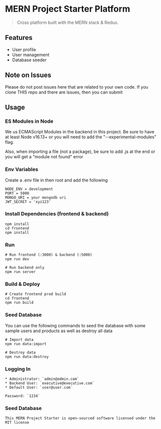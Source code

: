 # MERN Project Starter Platform

> Cross platform built with the MERN stack & Redux.

## Features

- User profile
- User management
- Database seeder 

## Note on Issues
Please do not post issues here that are related to your own code. If you clone THIS repo and there are issues, then you can submit

## Usage

### ES Modules in Node

We us ECMAScript Modules in the backend in this project. Be sure to have at least Node v16.13+ or you will need to add the "--experimental-modules" flag.

Also, when importing a file (not a package), be sure to add .js at the end or you will get a "module not found" error

### Env Variables

Create a .env file in then root and add the following

```
NODE_ENV = development
PORT = 5000
MONGO_URI = your mongodb uri
JWT_SECRET = 'xyz123'
```

### Install Dependencies (frontend & backend)

```
npm install
cd frontend
npm install
```

### Run

```
# Run frontend (:3000) & backend (:5000)
npm run dev

# Run backend only
npm run server
```

### Build & Deploy

```
# Create frontend prod build
cd frontend
npm run build
```

### Seed Database

You can use the following commands to seed the database with some sample users and products as well as destroy all data

```
# Import data
npm run data:import

# Destroy data
npm run data:destroy
```


### Logging In

```
* Administrator: `admin@admin.com`
* Backend User: `executive@executive.com`
* Default User: `user@user.com`

Password: `1234`
```


### Seed Database

```
This MERN Project Starter is open-sourced software licensed under the MIT license
```